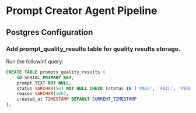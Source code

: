 # Prompt Creator Agent Pipeline



## Postgres Configuration

### Add prompt_quality_results table for quality results storage.

Run the followinf query:

``` sql
CREATE TABLE prompts_quality_results (
    id SERIAL PRIMARY KEY,
    prompt TEXT NOT NULL,
    status VARCHAR(50) NOT NULL CHECK (status IN ('PASS', 'FAIL', 'PENDING')),
	reason VARCHAR(100),
    created_at TIMESTAMP DEFAULT CURRENT_TIMESTAMP
);

```
